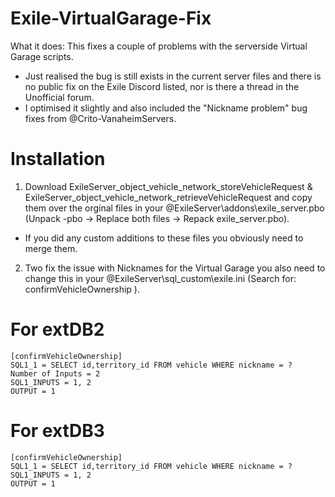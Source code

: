 # Exile-VirtualGarage-Fix

What it does: This fixes a couple of problems with the serverside Virtual Garage scripts.
- Just realised the bug is still exists in the current server files and there is no public fix on the Exile Discord listed, nor is there a thread in the Unofficial forum.
- I optimised it slightly and also included the "Nickname problem" bug fixes from @Crito-VanaheimServers.

# Installation
1. Download ExileServer_object_vehicle_network_storeVehicleRequest & ExileServer_object_vehicle_network_retrieveVehicleRequest and copy them over the orginal files in your @ExileServer\addons\exile_server.pbo (Unpack -pbo -> Replace both files -> Repack exile_server.pbo).
- If you did any custom additions to these files you obviously need to merge them.

2. Two fix the issue with Nicknames for the Virtual Garage you also need to change this in your @ExileServer\sql_custom\exile.ini (Search for: confirmVehicleOwnership ).
# For extDB2
    [confirmVehicleOwnership]
    SQL1_1 = SELECT id,territory_id FROM vehicle WHERE nickname = ? 
    Number of Inputs = 2
    SQL1_INPUTS = 1, 2
    OUTPUT = 1

# For extDB3
    [confirmVehicleOwnership]
    SQL1_1 = SELECT id,territory_id FROM vehicle WHERE nickname = ? 
    SQL1_INPUTS = 1, 2
    OUTPUT = 1
